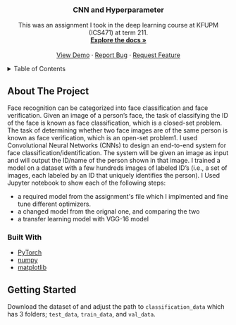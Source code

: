 <div id="top"></div>

<h3 align="center">CNN and Hyperparameter</h3>

  <p align="center">
    This was an assignment I took in the deep learning course at KFUPM (ICS471) at term 211.
    <br />
    <a href="https://github.com/ahmadxcix/CNN-and-Hyperparameter"><strong>Explore the docs »</strong></a>
    <br />
    <br />
    <a href="https://github.com/ahmadxcix/CNN-and-Hyperparameter">View Demo</a>
    ·
    <a href="https://github.com/ahmadxcix/CNN-and-Hyperparameter/issues">Report Bug</a>
    ·
    <a href="https://github.com/ahmadxcix/CNN-and-Hyperparameter/issues">Request Feature</a>
  </p>
</div>



<!-- TABLE OF CONTENTS -->
<details>
  <summary>Table of Contents</summary>
  <ol>
    <li>
      <a href="#about-the-project">About The Project</a>
      <ul>
        <li><a href="#built-with">Built With</a></li>
      </ul>
    </li>
    <li>
      <a href="#getting-started">Getting Started</a>
      <ul>
        <li><a href="#prerequisites">Prerequisites</a></li>
        <li><a href="#installation">Installation</a></li>
      </ul>
    </li>
    <li><a href="#usage">Usage</a></li>
    <li><a href="#roadmap">Roadmap</a></li>
    <li><a href="#contributing">Contributing</a></li>
    <li><a href="#license">License</a></li>
    <li><a href="#contact">Contact</a></li>
    <li><a href="#acknowledgments">Acknowledgments</a></li>
  </ol>
</details>




## About The Project

Face recognition can be categorized into face classification and face verification. Given an image of a person’s face, the task of classifying the ID of the face is known as face classification, which is a closed-set problem. The task of determining whether two face images are of the same person is known as face verification, which is an open-set problem1.
  I used Convolutional Neural Networks (CNNs) to design an end-to-end system for face classification/identification. The system will be given an image as input and will output the ID/name of the person shown in that image.
I trained a model on a dataset with a few hundreds images of labeled ID’s (i.e., a set of images, each labeled by an ID that uniquely identifies the person). I Used Jupyter notebook to show each of the following steps:
* a required model from the assignment's file which I implmented and fine tune different optimizers.
* a changed model from the orignal one, and comparing the two
* a transfer learning model with VGG-16 model




### Built With

* [PyTorch](https://pytorch.org/)
* [numpy](https://numpy.org/)
* [matplotlib](https://matplotlib.org/)






<!-- GETTING STARTED -->
## Getting Started

Download the dataset of and adjust the path to `classification_data` which has 3 folders; `test_data`, `train_data`, and `val_data`. 



